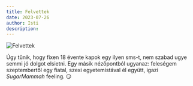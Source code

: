 ```yaml
---
title: Felvettek
date: 2023-07-26
author: Isti
description: 
---
```

![Felvettek](../images/felvettek.png)

Úgy tűnik, hogy fixen 18 évente kapok egy ilyen sms-t, nem szabad ugye semmi jó dolgot elsietni. Egy másik nézőpontból ugyanaz: feleségem szeptembertől egy fiatal, szexi egyetemistával él együtt, igazi *SugarMammah* feeling. 😏
